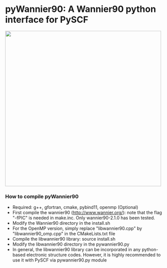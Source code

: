 # pyWannier90: A Wannier90 python interface for PySCF 


<img src="https://github.com/hungpham2017/pyWannier90/blob/master/doc/Si_sp3.png" width="500" align="middle">


### How to compile pyWannier90
 - Required: g++, gfortran, cmake, pybind11, openmp (Optional)
 - First compile the wannier90 (http://www.wannier.org/): note that the flag "-fPIC" is needed in make.inc.
   Only wannier90-2.1.0 has been tested.
 - Modify the Wannier90 directory in the install.sh
 - For the OpenMP version, simply replace "libwannier90.cpp" by "libwannier90_omp.cpp" in the CMakeLists.txt file
 - Compile the libwannier90 library: 
    source install.sh
 - Modify the libwannier90 directory in the pywannier90.py
 - In general, the libwannier90 library can be incorporated in any python-based electronic structure codes. However, it is highly recommended to use it with PySCF via pywannier90.py module